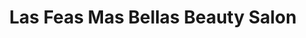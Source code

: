 ---
title: "Las Feas Mas Bellas Beauty Salon"
url: /philadelphia/las-feas-mas-bellas-beauty-salon/
shop: Friseur
---